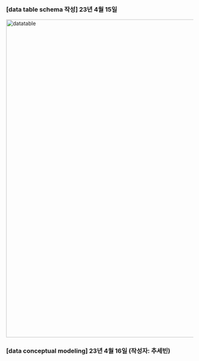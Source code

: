 
### [data table schema 작성] 23년 4월 15일
<img alt="datatable" width="854" src="https://user-images.githubusercontent.com/102461290/232419062-d3af2427-cd11-46f3-8fa9-51a10c5e6989.png">


### [data conceptual modeling] 23년 4월 16일 (작성자: 추세빈)
